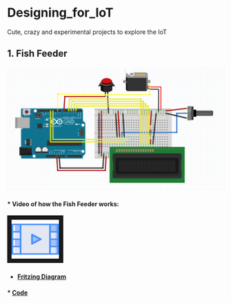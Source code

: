 # Designing_for_IoT
Cute, crazy and experimental projects to explore the IoT

## 1. Fish Feeder
![alt text](https://github.com/Harshikerfuffle/Designing_for_IoT/blob/master/Images/FishFeeder%20Diagram.png "circuit diagram made in Fritzing")

#### * Video of how the Fish Feeder works: <br>
<a href="https://www.youtube.com/watch?v=Fo7VtlqBh68&t=3s" target="_blank"><img src="https://github.com/Harshikerfuffle/Designing_for_IoT/blob/master/Images/video-player.png" 
alt="Video of the Fish Feeder" width="110" height="90" border="10" /></a>

* #### [Fritzing Diagram](https://github.com/Harshikerfuffle/Designing_for_IoT/blob/master/Images/FishFeeder.fzz)

#### * [Code](https://github.com/Harshikerfuffle/Designing_for_IoT/blob/master/FishFeeder.ino)
